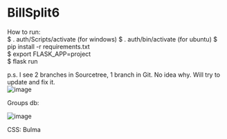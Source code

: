 # BillSplit6

How to run:  
$ . auth/Scripts/activate (for windows)
$ . auth/bin/activate (for ubuntu)
$ pip install -r requirements.txt  
$ export FLASK_APP=project  
$ flask run

p.s. I see 2 branches in Sourcetree, 1 branch in Git. No idea why. Will try to update and fix it.  
![image](https://user-images.githubusercontent.com/26854208/214225750-8464f686-23da-49c9-8c99-bcf8d784fc8c.png)

Groups db:

![image](https://user-images.githubusercontent.com/26854208/214595857-e6de2c11-5436-47a6-88a2-bd5c1a0af89b.png)

CSS: Bulma
